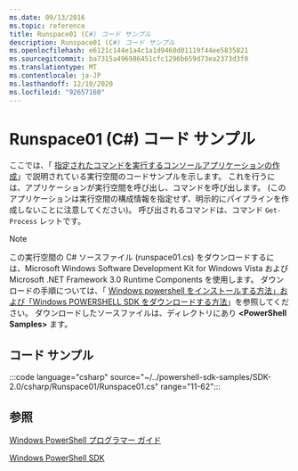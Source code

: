 ```yaml
---
ms.date: 09/13/2016
ms.topic: reference
title: Runspace01 (C#) コード サンプル
description: Runspace01 (C#) コード サンプル
ms.openlocfilehash: e6121c144e1a4c1a1d9460d01119f44ee5835821
ms.sourcegitcommit: ba7315a496986451cfc1296b659d73ea2373d3f0
ms.translationtype: MT
ms.contentlocale: ja-JP
ms.lasthandoff: 12/10/2020
ms.locfileid: "92657160"
---
```

# <a name="runspace01-c-code-sample"></a>Runspace01 (C#) コード サンプル

ここでは、「 [指定されたコマンドを実行するコンソールアプリケーションの作成](/dotnet/csharp/programming-guide/inside-a-program/hello-world-your-first-program)」で説明されている実行空間のコードサンプルを示します。
これを行うには、アプリケーションが実行空間を呼び出し、コマンドを呼び出します。 (このアプリケーションは実行空間の構成情報を指定せず、明示的にパイプラインを作成しないことに注意してください)。 呼び出されるコマンドは、コマンド `Get-Process` レットです。

> [!NOTE]
> この実行空間の C# ソースファイル (runspace01.cs) をダウンロードするには、Microsoft Windows Software Development Kit for Windows Vista および Microsoft .NET Framework 3.0 Runtime Components を使用します。
> ダウンロードの手順については、「 [Windows powershell をインストールする方法」および「Windows POWERSHELL SDK をダウンロードする方法](/powershell/scripting/developer/installing-the-windows-powershell-sdk)」を参照してください。
> ダウンロードしたソースファイルは、ディレクトリにあり **\<PowerShell Samples>** ます。

## <a name="code-sample"></a>コード サンプル

:::code language="csharp" source="~/../powershell-sdk-samples/SDK-2.0/csharp/Runspace01/Runspace01.cs" range="11-62":::

## <a name="see-also"></a>参照

[Windows PowerShell プログラマー ガイド](./windows-powershell-programmer-s-guide.md)

[Windows PowerShell SDK](../windows-powershell-reference.md)
